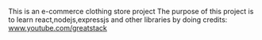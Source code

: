This is an e-commerce clothing store project
The purpose of this project is to learn react,nodejs,expressjs and other libraries by doing
credits: www.youtube.com/greatstack
